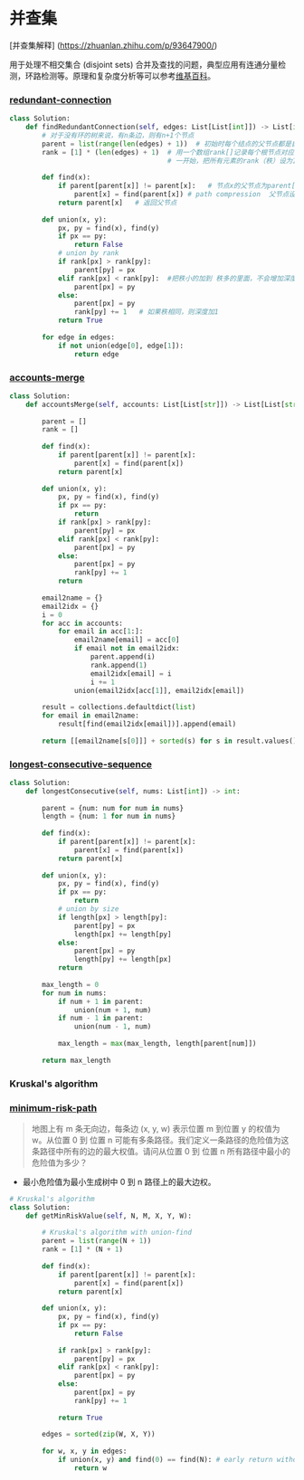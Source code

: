 # 并查集
 [并查集解释] (https://zhuanlan.zhihu.com/p/93647900/)

用于处理不相交集合 (disjoint sets) 合并及查找的问题，典型应用有连通分量检测，环路检测等。原理和复杂度分析等可以参考[维基百科](https://en.wikipedia.org/wiki/Disjoint-set_data_structure)。

### [redundant-connection](https://leetcode-cn.com/problems/redundant-connection/)

```Python   # 路径压缩和按秩合并如果一起使用，时间复杂度接近O(n) 
class Solution:
    def findRedundantConnection(self, edges: List[List[int]]) -> List[int]:
        # 对于没有环的树来说，有n条边，则有n+1个节点
        parent = list(range(len(edges) + 1))  # 初始时每个结点的父节点都是自己，+1 表示第0个节点是空的，
        rank = [1] * (len(edges) + 1)  # 用一个数组rank[]记录每个根节点对应的树的深度（如果不是根节点，其rank相当于以它作为根节点的子树的深度）。
                                       # 一开始，把所有元素的rank（秩）设为1。合并时比较两个根节点，把rank较小者往较大者上合并。
        
        def find(x):
            if parent[parent[x]] != parent[x]:   # 节点x的父节点为parent[x]
                parent[x] = find(parent[x]) # path compression  父节点设为根节点
            return parent[x]   # 返回父节点
        
        def union(x, y):
            px, py = find(x), find(y)
            if px == py:
                return False
            # union by rank
            if rank[px] > rank[py]:
                parent[py] = px
            elif rank[px] < rank[py]:  #把秩小的加到 秩多的里面，不会增加深度，只会增加广度
                parent[px] = py
            else:
                parent[px] = py
                rank[py] += 1   # 如果秩相同，则深度加1
            return True
        
        for edge in edges:
            if not union(edge[0], edge[1]):
                return edge
```

### [accounts-merge](https://leetcode-cn.com/problems/accounts-merge/)

```Python
class Solution:
    def accountsMerge(self, accounts: List[List[str]]) -> List[List[str]]:
        
        parent = []
        rank = []
        
        def find(x):
            if parent[parent[x]] != parent[x]:
                parent[x] = find(parent[x])
            return parent[x]
        
        def union(x, y):
            px, py = find(x), find(y)
            if px == py:
                return
            if rank[px] > rank[py]:
                parent[py] = px
            elif rank[px] < rank[py]:
                parent[px] = py
            else:
                parent[px] = py
                rank[py] += 1
            return
        
        email2name = {}
        email2idx = {}
        i = 0
        for acc in accounts:
            for email in acc[1:]:
                email2name[email] = acc[0]
                if email not in email2idx:
                    parent.append(i)
                    rank.append(1)
                    email2idx[email] = i
                    i += 1
                union(email2idx[acc[1]], email2idx[email])
        
        result = collections.defaultdict(list)
        for email in email2name:
            result[find(email2idx[email])].append(email)
        
        return [[email2name[s[0]]] + sorted(s) for s in result.values()]
```

### [longest-consecutive-sequence](https://leetcode-cn.com/problems/longest-consecutive-sequence/)

```Python
class Solution:
    def longestConsecutive(self, nums: List[int]) -> int:
        
        parent = {num: num for num in nums}
        length = {num: 1 for num in nums}
        
        def find(x):
            if parent[parent[x]] != parent[x]:
                parent[x] = find(parent[x])
            return parent[x]
        
        def union(x, y):
            px, py = find(x), find(y)
            if px == py:
                return
            # union by size
            if length[px] > length[py]:
                parent[py] = px
                length[px] += length[py]
            else:
                parent[px] = py
                length[py] += length[px]
            return
        
        max_length = 0
        for num in nums:
            if num + 1 in parent:
                union(num + 1, num)
            if num - 1 in parent:
                union(num - 1, num)
            
            max_length = max(max_length, length[parent[num]])
        
        return max_length
```

### Kruskal's algorithm

### [minimum-risk-path](https://www.lintcode.com/problem/minimum-risk-path/description)

> 地图上有 m 条无向边，每条边 (x, y, w) 表示位置 m 到位置 y 的权值为 w。从位置 0 到 位置 n 可能有多条路径。我们定义一条路径的危险值为这条路径中所有的边的最大权值。请问从位置 0 到 位置 n 所有路径中最小的危险值为多少？

- 最小危险值为最小生成树中 0 到 n 路径上的最大边权。

```Python
# Kruskal's algorithm
class Solution:
    def getMinRiskValue(self, N, M, X, Y, W):
        
        # Kruskal's algorithm with union-find
        parent = list(range(N + 1))
        rank = [1] * (N + 1)
        
        def find(x):
            if parent[parent[x]] != parent[x]:
                parent[x] = find(parent[x])
            return parent[x]
        
        def union(x, y):
            px, py = find(x), find(y)
            if px == py:
                return False
            
            if rank[px] > rank[py]:
                parent[py] = px
            elif rank[px] < rank[py]:
                parent[px] = py
            else:
                parent[px] = py
                rank[py] += 1
            
            return True
        
        edges = sorted(zip(W, X, Y))
        
        for w, x, y in edges:
            if union(x, y) and find(0) == find(N): # early return without constructing MST
                return w
```
